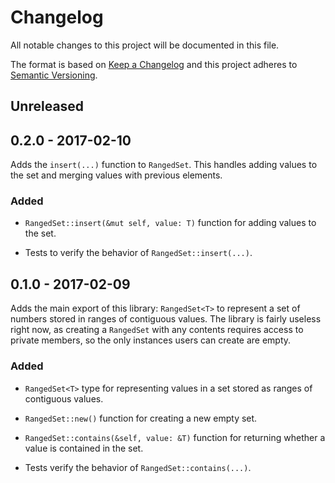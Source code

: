 Changelog
=========

All notable changes to this project will be documented in this file.

The format is based on [Keep a Changelog] and this project adheres to
[Semantic Versioning].

Unreleased
----------

0.2.0 - 2017-02-10
------------------

Adds the `insert(...)` function to `RangedSet`. This handles adding
values to the set and merging values with previous elements.

### Added

- `RangedSet::insert(&mut self, value: T)` function for adding values to
  the set.

- Tests to verify the behavior of `RangedSet::insert(...)`.

0.1.0 - 2017-02-09
------------------

Adds the main export of this library: `RangedSet<T>` to represent a set
of numbers stored in ranges of contiguous values. The library is fairly
useless right now, as creating a `RangedSet` with any contents requires
access to private members, so the only instances users can create are
empty.

### Added

- `RangedSet<T>` type for representing values in a set stored as ranges
  of contiguous values.

- `RangedSet::new()` function for creating a new empty set.

- `RangedSet::contains(&self, value: &T)` function for returning whether
  a value is contained in the set.

- Tests verify the behavior of `RangedSet::contains(...)`.

[Keep a Changelog]: http://keepachangelog.com/
[Semantic Versioning]: http://semver.org/